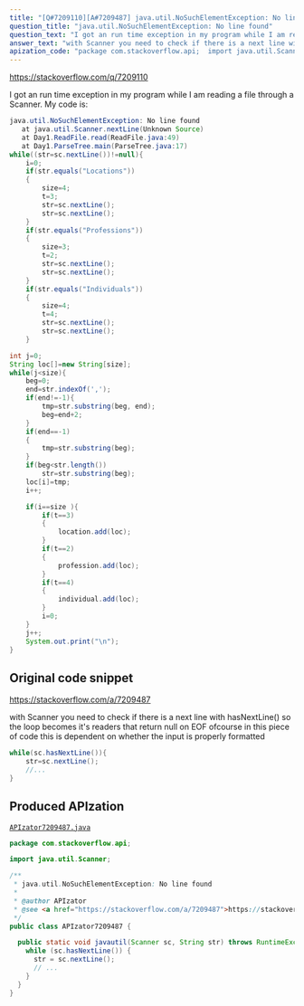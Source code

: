 ```yaml
---
title: "[Q#7209110][A#7209487] java.util.NoSuchElementException: No line found"
question_title: "java.util.NoSuchElementException: No line found"
question_text: "I got an run time exception in my program while I am reading a file through a Scanner. My code is:"
answer_text: "with Scanner you need to check if there is a next line with hasNextLine() so the loop becomes it's readers that return null on EOF ofcourse in this piece of code this is dependent on whether the input is properly formatted"
apization_code: "package com.stackoverflow.api;  import java.util.Scanner;  /**  * java.util.NoSuchElementException: No line found  *  * @author APIzator  * @see <a href=\"https://stackoverflow.com/a/7209487\">https://stackoverflow.com/a/7209487</a>  */ public class APIzator7209487 {    public static void javautil(Scanner sc, String str) throws RuntimeException {     while (sc.hasNextLine()) {       str = sc.nextLine();       // ...     }   } }"
---
```


https://stackoverflow.com/q/7209110

I got an run time exception in my program while I am reading a file through a Scanner.
My code is:


```java
java.util.NoSuchElementException: No line found     
   at java.util.Scanner.nextLine(Unknown Source)    
   at Day1.ReadFile.read(ReadFile.java:49)  
   at Day1.ParseTree.main(ParseTree.java:17)
while((str=sc.nextLine())!=null){
    i=0;
    if(str.equals("Locations"))
    {
        size=4;
        t=3;
        str=sc.nextLine();
        str=sc.nextLine();
    }
    if(str.equals("Professions"))
    {
        size=3;
        t=2;
        str=sc.nextLine();
        str=sc.nextLine();
    }
    if(str.equals("Individuals"))
    {
        size=4;
        t=4;
        str=sc.nextLine();
        str=sc.nextLine();
    }

int j=0;
String loc[]=new String[size];
while(j<size){
    beg=0;
    end=str.indexOf(',');
    if(end!=-1){
        tmp=str.substring(beg, end);
        beg=end+2;
    }
    if(end==-1)
    {
        tmp=str.substring(beg);
    }
    if(beg<str.length())
        str=str.substring(beg);
    loc[i]=tmp;
    i++;

    if(i==size ){
        if(t==3)
        {
            location.add(loc);
        }
        if(t==2)
        {
            profession.add(loc);
        }
        if(t==4)
        {
            individual.add(loc);
        }
        i=0;
    }
    j++;
    System.out.print("\n");
}
```


## Original code snippet

https://stackoverflow.com/a/7209487

with Scanner you need to check if there is a next line with hasNextLine()
so the loop becomes
it&#x27;s readers that return null on EOF
ofcourse in this piece of code this is dependent on whether the input is properly formatted

```java
while(sc.hasNextLine()){
    str=sc.nextLine();
    //...
}
```

## Produced APIzation

[`APIzator7209487.java`](https://github.com/pasqualesalza/apization-temp-data/raw/master/apizations/java/APIzator7209487.java)

```java
package com.stackoverflow.api;

import java.util.Scanner;

/**
 * java.util.NoSuchElementException: No line found
 *
 * @author APIzator
 * @see <a href="https://stackoverflow.com/a/7209487">https://stackoverflow.com/a/7209487</a>
 */
public class APIzator7209487 {

  public static void javautil(Scanner sc, String str) throws RuntimeException {
    while (sc.hasNextLine()) {
      str = sc.nextLine();
      // ...
    }
  }
}

```